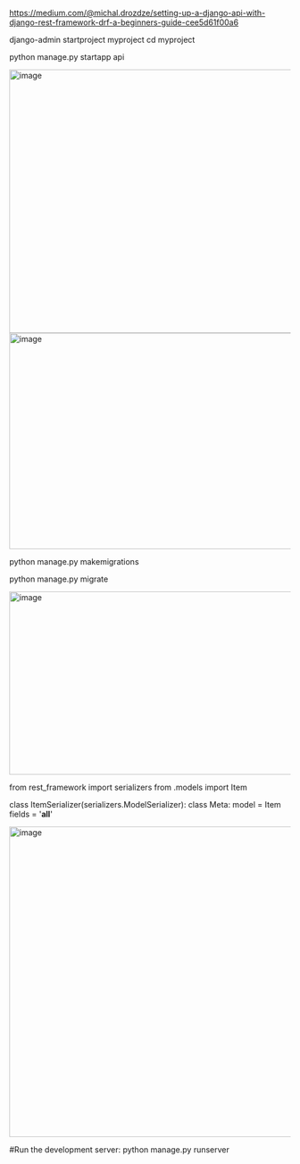 https://medium.com/@michal.drozdze/setting-up-a-django-api-with-django-rest-framework-drf-a-beginners-guide-cee5d61f00a6

django-admin startproject myproject
cd myproject

python manage.py startapp api

<img width="770" height="472" alt="image" src="https://github.com/user-attachments/assets/b5805159-7d57-4f22-9c45-72f1643b244d" />

<img width="758" height="387" alt="image" src="https://github.com/user-attachments/assets/02d0c9e5-7c49-4980-8d29-19e7cb374f3d" />

python manage.py makemigrations

python manage.py migrate

<img width="717" height="328" alt="image" src="https://github.com/user-attachments/assets/836ec512-86af-441c-8c84-1343d4d260ea" />

from rest_framework import serializers
from .models import Item


class ItemSerializer(serializers.ModelSerializer):
    class Meta:
        model = Item
        fields = '__all__'


<img width="735" height="556" alt="image" src="https://github.com/user-attachments/assets/f4a9ea3c-5813-4214-8bac-8f63798afe16" />




#Run the development server:
python manage.py runserver
